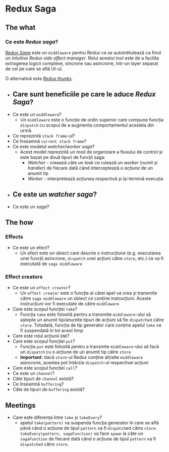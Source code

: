 # Redux Saga

## The what

### Ce este _Redux saga_?

[_Redux Saga_](https://redux-saga.js.org/) este un `middleware` pentru _Redux_ ce se autointitulează ca fiind un _intuitive Redux side effect manager_. Rolul acestui tool este de a facilita extragerea logicii complexe, sincrone sau asincrone, într-un layer separat de cel pe care se află UI-ul.

O alternativă este [_Redux thunks_](https://redux.js.org/usage/writing-logic-thunks).

- ## Care sunt beneficiile pe care le aduce _Redux Saga_?
- Ce este un `middleware`?
  - Un `middleware` este o funcție de ordin superior care compune funcția `dispatch` cu scopul de a augmenta comportamentul acesteia din urmă.
- Ce reprezintă `stack frame`-ul?
- Ce înseamnă `current stack frame`?
- Ce este modelul _watcher/worker saga_?
  - Acest model reprezintă un mod de organizare a fluxului de control și este bazat pe două tipuri de funcții saga:
    - _Watcher_ - creează câte un _task_ ce rulează un _worker_ (numit și _handler_) de fiecare dată când interceptează o _acțiune_ de un anumit tip
    - _Worker_ - interpretează acțiunea respectivă și își termină execuția
- ## Ce este un _watcher saga_?
- Ce este un _saga_?

## The how

### Effects

- Ce este un efect?
  - Un efect este un obiect care descrie o instrucțiune (e.g. executarea unei funcții asincrone, `dispatch` unei acțiuni către `store`, etc.) ce va fi executată de `saga middleware`

### Effect creators

- Ce este un `effect creator`?
  - Un `effect creator` este o funcție al cărei apel va crea și transmite către `saga middleware` un obiect ce conține instrucțiuni. Aceste instrucțiuni vor fi executate de către `middleware`
- Care este scopul funcției `take`?
  - Funcția `take` este folosită pentru a transmite `middleware`-ului să aștepte un anumit tip/anumite tipuri de acțiuni să fie `dispatched` către `store`. Totodată, funcția de tip generator care conține apelul `take` va fi suspendată în tot acest timp
- Care este rolul acțiunii `END`?
- Care este scopul funcției `put`?
  - Funcția `put` este folosită pentru a transmite `middleware`-ului să facă un `dispatch` cu o acțiune de un anumit tip către `store`
  - **Important**: dacă `store`-ul Redux conține alt/alte `middleware` asincrone, acestea pot întârzia `dispatch`-ul respectivei acțiuni
- Care este scopul funcției `call`?
- Ce este un `channel`?
- Câte tipuri de `channel` există?
- Ce înseamnă `buffering`?
- Câte de tipuri de `buffering` există?

## Meetings

- Care este diferența între `take` și `takeEvery`?
  - apelul `take(pattern)` va suspenda funcția generator în care se află până când o acțiune de tipul `pattern` va fi `dispatch`ed către `store`. `takeEvery(pattern, sagaFunction)` va face `spawn` la câte un `sagaFunction` de fiecare dată când o acțiune de tipul `pattern` va fi `dispatched` către `store`.
